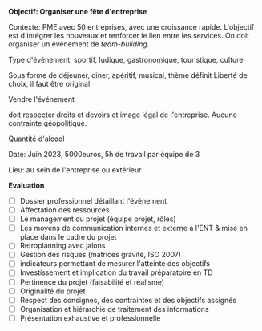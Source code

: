 **Objectif: Organiser une fête d'entreprise**

Contexte: PME avec 50 entreprises, avec une croissance rapide. L'objectif est d'intégrer les nouveaux et renforcer le lien entre les services. On doit organiser un événement de *team-building*.

Type d'événement: sportif, ludique, gastronomique, touristique, culturel

Sous forme de déjeuner, diner, apéritif, musical, thème définit
Liberté de choix, il faut être original

Vendre l'événement 

doit respecter droits et devoirs et image légal de l'entreprise. Aucune contrainte géopolitique.

Quantité d'alcool

Date: Juin 2023, 5000euros, 5h de travail par équipe de 3

Lieu: au sein de l'entreprise ou extérieur

**Evaluation**
- [ ] Dossier professionnel détaillant l'événement
- [ ] Affectation des ressources
- [ ] Le management du projet (équipe projet, rôles)
- [ ] Les moyens de communication internes et externe à l'ENT & mise en place dans le cadre du projet 
- [ ] Retroplanning avec jalons
- [ ] Gestion des risques (matrices gravité, ISO 2007)
- [ ] indicateurs permettant de mesurer l'atteinte des objectifs
- [ ] Investissement et implication du travail préparatoire en TD
- [ ] Pertinence du projet (faisabilité et réalisme)
- [ ] Originalité du projet 
- [ ] Respect des consignes, des contraintes et des objectifs assignés
- [ ] Organisation et hiérarchie de traitement des informations 
- [ ] Présentation exhaustive et professionnelle
